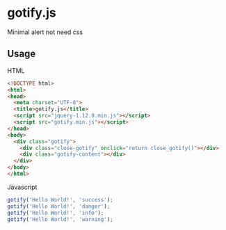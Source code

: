 # gotify.js
Minimal alert not need css
## Usage
HTML
```html
<!DOCTYPE html>
<html>
<head>
  <meta charset="UTF-8">
  <title>gotify.js</title>
  <script src="jquery-1.12.0.min.js"></script>
  <script src="gotify.min.js"></script>
</head>
<body>
  <div class="gotify">
    <div class="close-gotify" onclick="return close_gotify()"></div>
    <div class="gotify-content"></div>
  </div>
</body>
</html>
```
Javascript
```javascript
gotify('Hello World!', 'success');
gotify('Hello World!', 'danger');
gotify('Hello World!', 'info');
gotify('Hello World!', 'warning');
```
